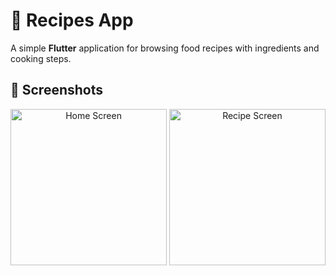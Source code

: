 # 🍲 Recipes App

A simple **Flutter** application for browsing food recipes with ingredients and cooking steps.

## 📸 Screenshots
<p align="center">
  <img src="[./Screenshots/image(1).png](https://github.com/mariomaibrahim/NTI_Flutter_Task/blob/main/Recipe_App/Screenshots/image%20(1).png)" alt="Home Screen" width="250"/>
  <img src="./screenshots/recipe.png" alt="Recipe Screen" width="250"/>
</p>
